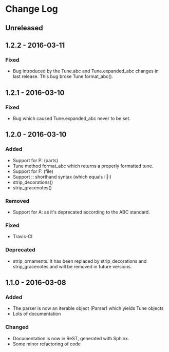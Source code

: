 # Change Log

## Unreleased

## 1.2.2 - 2016-03-11

### Fixed

* Bug introduced by the Tune.abc and Tune.expanded_abc changes in last release.
  This bug broke Tune.format_abc().

## 1.2.1 - 2016-03-10

### Fixed

* Bug which caused Tune.expanded_abc never to be set.

## 1.2.0 - 2016-03-10

### Added

* Support for P: (parts)
* Tune method format_abc which returns a properly formatted tune.
* Support for F: (file)
* Support :: shorthand syntax (which equals :||:)
* strip_decorations()
* strip_gracenotes()

### Removed

* Support for A: as it's deprecated according to the ABC standard.

### Fixed

* Travis-CI

### Deprecated

* strip_ornaments. It has been replaced by strip_decorations and strip_gracenotes and will be removed in future versions.

## 1.1.0 - 2016-03-08

### Added

* The parser is now an iterable object (Parser) which yields Tune objects
* Lots of documentation

### Changed

* Documentation is now in ReST, generated with Sphinx.
* Some minor refactoring of code
